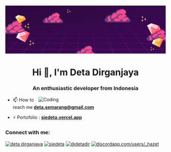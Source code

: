![logo](https://github.com/SieDeta/SieDeta/blob/main/WELCOME.gif)
<h1 align="center">Hi 👋, I'm Deta Dirganjaya</h1>
<h3 align="center">An enthusiastic developer from Indonesia</h3>
<img align="right" alt="Coding" width="400" src="https://media1.giphy.com/media/v1.Y2lkPTc5MGI3NjExaW9paTRhZXd4cG96anFtdHcwcHdoN2NqOWk3OTJheGt4eDJrOGtieCZlcD12MV9pbnRlcm5hbF9naWZfYnlfaWQmY3Q9Zw/qgQUggAC3Pfv687qPC/giphy.gif">

- 📫 How to reach me **deta.semarang@gmail.com**

- ⚡ Portofolio : **[siedeta.vercel.app](https://siedeta.vercel.app/)**

<h3 align="left">Connect with me:</h3>
<p align="left">
<a href="https://www.linkedin.com/in/detadirganjaya" target="blank"><img align="center" src="https://raw.githubusercontent.com/rahuldkjain/github-profile-readme-generator/master/src/images/icons/Social/linked-in-alt.svg" alt="deta dirganjaya" height="30" width="40" /></a>
<a href="https://instagram.com/siedeta" target="blank"><img align="center" src="https://raw.githubusercontent.com/rahuldkjain/github-profile-readme-generator/master/src/images/icons/Social/instagram.svg" alt="siedeta" height="30" width="40" /></a>
<a href="https://www.youtube.com/channel/UC64lZZs57dBFafzCbl4pDXA" target="blank"><img align="center" src="https://raw.githubusercontent.com/rahuldkjain/github-profile-readme-generator/master/src/images/icons/Social/youtube.svg" alt="@detadir" height="30" width="40" /></a>
<a href="https://discord.gg/discordapp.com/users/_hazet" target="blank"><img align="center" src="https://raw.githubusercontent.com/rahuldkjain/github-profile-readme-generator/master/src/images/icons/Social/discord.svg" alt="discordapp.com/users/_hazet" height="30" width="40" /></a>
</p>
